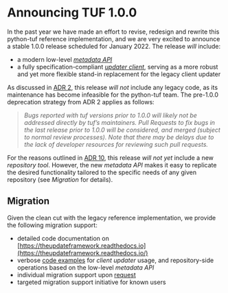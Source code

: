 # Announcing TUF 1.0.0

In the past year we have made an effort to revise, redesign and rewrite this
python-tuf reference implementation, and we are very excited to announce a
stable 1.0.0 release scheduled for January 2022. The release *will* include:
- a modern low-level [*metadata
  API*](https://theupdateframework.readthedocs.io/en/latest/api/tuf.api.html)
- a fully specification-compliant [*updater
  client*](https://theupdateframework.readthedocs.io/en/latest/api/tuf.ngclient.html),
  serving as a more robust and yet more flexible stand-in replacement
  for the legacy client updater

As discussed in [ADR 2](docs/adr/0002-pre-1-0-deprecation-strategy.md), this
release *will not* include any legacy code, as its maintenance has become
infeasible for the python-tuf team. The pre-1.0.0 deprecation strategy from ADR
2 applies as follows:

> *Bugs reported with tuf versions prior to 1.0.0 will likely not be addressed
directly by tuf’s maintainers. Pull Requests to fix bugs in the last release
prior to 1.0.0 will be considered, and merged (subject to normal review
processes). Note that there may be delays due to the lack of developer resources
for reviewing such pull requests.*

For the reasons outlined in [ADR 10](docs/adr/0010-repository-library-design.md
), this release *will not yet* include a new *repository tool*. However, the new
*metadata API* makes it easy to replicate the desired functionality tailored to
the specific needs of any given repository (see *Migration* for details).




## Migration

Given the clean cut with the legacy reference implementation, we provide the
following migration support:

- detailed code documentation on
  [https://theupdateframework.readthedocs.io](https://theupdateframework.readthedocs.io/)
- verbose [code examples](examples/) for *client updater* usage, and
  repository-side operations based on the low-level *metadata API*
- individual migration support upon
  [request](https://github.com/theupdateframework/python-tuf#contact)
- targeted migration support initiative for known users
